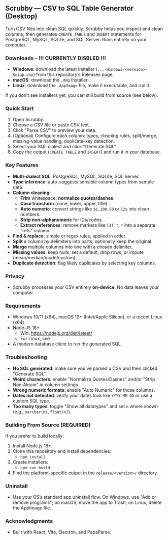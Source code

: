 ## Scrubby — CSV to SQL Table Generator (Desktop)

Turn CSV files into clean SQL quickly. Scrubby helps you inspect and clean columns, then generates `CREATE TABLE` and `INSERT` statements for PostgreSQL, MySQL, SQLite, and SQL Server. Runs entirely on your computer.

### Downloads - !!! CURRENTLY DISBLED !!!

- **Windows**: download the latest Installer (`...-Windows-<version>-Setup.exe`) from this repository’s Releases page.
- **macOS**: download the `.dmg` Installer.
- **Linux**: download the `.AppImage` file, make it executable, and run it.

If you don’t see installers yet, you can still build from source (see below).

### Quick Start

1) Open Scrubby.
2) Choose a CSV file or paste CSV text.
3) Click "Parse CSV" to preview your data.
4) (Optional) Configure each column: types, cleaning rules, split/merge, missing-value handling, duplicate-key detection.
5) Select your SQL dialect and click "Generate SQL".
6) Copy the output (`CREATE TABLE` and `INSERT`) and run it in your database.

### Key Features

- **Multi‑dialect SQL**: PostgreSQL, MySQL, SQLite, SQL Server.
- **Type inference**: auto-suggests sensible column types from sample data.
- **Column cleaning**:
  - **Trim** whitespace; **normalize quotes/dashes**.
  - **Case transform** (none, lower, upper, title).
  - **Auto numeric**: convert strings like `$1,200.50` or `12%` into clean numbers.
  - **Strip non‑alphanumeric** for IDs/codes.
  - **Extract references**: remove markers like `[3]`, `†`, `*` into a separate "refs" column.
- **Find & replace**: simple or regex rules, applied in order.
- **Split** a column by delimiters into parts; optionally keep the original.
- **Merge** multiple columns into one with a chosen delimiter.
- **Missing values**: keep nulls, set a default, drop rows, or impute (mean/median/mode/custom).
- **Duplicate detection**: flag likely duplicates by selecting key columns.

### Privacy

- Scrubby processes your CSV entirely **on-device**. No data leaves your computer.

### Requirements

- Windows 10/11 (x64), macOS 12+ (Intel/Apple Silicon), or a recent Linux (x64).
- Node.JS 18+ 
  - Win: https://nodejs.org/dist/latest/
  - For Linux, see 
- A modern database client to run the generated SQL.

### Troubleshooting

- **No SQL generated**: make sure you’ve parsed a CSV and then clicked "Generate SQL".
- **Weird characters**: enable "Normalize Quotes/Dashes" and/or "Strip Non‑Alnum" in column settings.
- **Wrong numeric formats**: enable "Auto Numeric" for those columns.
- **Dates not detected**: verify your dates look like `YYYY-MM-DD` or use a custom SQL type.
- **Too many types**: toggle "Show all datatypes" and set `n` where shown (e.g., `varchar(n)`, `float(n)`).

### Building From Source (REQUIRED)

If you prefer to build locally:

1) Install Node.js 18+.
2) Clone this repository and install dependencies:
   - `npm install`
3) Create installers:
   - `npm run build`
4) Find the platform-specific output in the `release/<version>/` directory.

### Uninstall

- Use your OS’s standard app uninstall flow. On Windows, use "Add or remove programs"; on macOS, move the app to Trash; on Linux, delete the AppImage file.

### Acknowledgments

- Built with React, Vite, Electron, and PapaParse.
